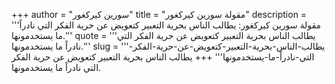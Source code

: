 +++
author = "سورين كيركغور"
title = "مقولة سورين كيركغور"
description = '''مقولة سورين كيركغور: يطالب الناس بحرية التعبير كتعويض عن حرية الفكر التي نادراً ما يستخدمونها.'''
quote = '''يطالب الناس بحرية التعبير كتعويض عن حرية الفكر التي نادراً ما يستخدمونها.'''
slug = '''يطالب-الناس-بحرية-التعبير-كتعويض-عن-حرية-الفكر-التي-نادراً-ما-يستخدمونها'''
+++
يطالب الناس بحرية التعبير كتعويض عن حرية الفكر التي نادراً ما يستخدمونها.
